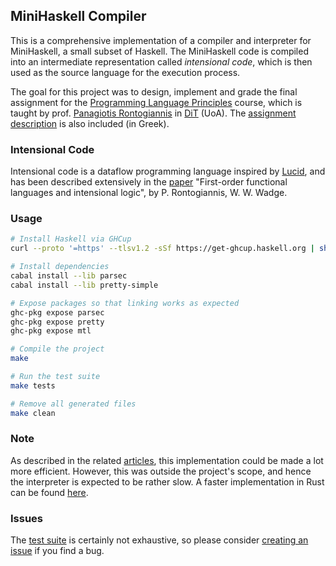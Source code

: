 ## MiniHaskell Compiler

This is a comprehensive implementation of a compiler and interpreter for MiniHaskell, a small subset of Haskell. The MiniHaskell code is compiled into an intermediate representation called _intensional code_, which is then used as the source language for the execution process.

The goal for this project was to design, implement and grade the final assignment for the [Programming Language Principles](https://cgi.di.uoa.gr/~prondo/LANGUAGES/languages.html) course, which is taught by prof. [Panagiotis Rontogiannis](https://cgi.di.uoa.gr/~prondo/) in [DiT](https://www.di.uoa.gr/) (UoA). The [assignment description](https://github.com/GeorgeSittas/minihaskell-compiler/blob/main/project22-23.pdf) is also included (in Greek).

### Intensional Code

Intensional code is a dataflow programming language inspired by [Lucid](https://en.wikipedia.org/wiki/Lucid_(programming_language)), and has been described extensively in the [paper](https://www.cambridge.org/core/services/aop-cambridge-core/content/view/CDA5800533BC35832DDC9587E15EFCE0/S0956796897002633a.pdf/firstorder_functional_languages_and_intensional_logic.pdf) "First-order functional languages and intensional logic", by P. Rontogiannis, W. W. Wadge.

### Usage

```bash
# Install Haskell via GHCup
curl --proto '=https' --tlsv1.2 -sSf https://get-ghcup.haskell.org | sh

# Install dependencies
cabal install --lib parsec
cabal install --lib pretty-simple

# Expose packages so that linking works as expected
ghc-pkg expose parsec
ghc-pkg expose pretty
ghc-pkg expose mtl

# Compile the project
make

# Run the test suite
make tests

# Remove all generated files
make clean
```

### Note

As described in the related [articles](https://github.com/GeorgeSittas/minihaskell-compiler/tree/main/pdfs), this implementation could be made a lot more efficient. However, this was outside the project's scope, and hence the interpreter is expected to be rather slow. A faster implementation in Rust can be found [here](https://github.com/nikos-alexandris/ic).

### Issues

The [test suite](https://github.com/GeorgeSittas/minihaskell-compiler/tree/main/tests) is certainly not exhaustive, so please consider [creating an issue](https://github.com/GeorgeSittas/minihaskell-compiler/issues/new) if you find a bug.
